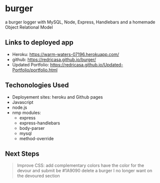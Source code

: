 # burger
a burger logger with MySQL, Node, Express, Handlebars and a homemade Object Relational Model 
## Links to deployed app
- Heroku: https://warm-waters-07196.herokuapp.com/
- github: https://redricasa.github.io/burger/
- Updated Portfolio: https://redricasa.github.io/Updated-Portfolio/portfolio.html
## Techonologies Used
- Deployement sites: heroku and Github pages
- Javascript
- node.js
- nmp modules:
    - express
    - express-handlebars
    - body-parser
    - mysql
    - method-override

## Next Steps
> Improve CSS: add complementary colors have the color for the devour and submit be #1A9090 
> delete a burger I no longer want on the devoured section

